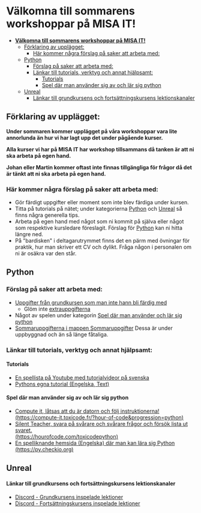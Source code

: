 # **Välkomna till sommarens workshoppar på MISA IT!**
<!-- TOC -->
* [**Välkomna till sommarens workshoppar på MISA IT!**](#välkomna-till-sommarens-workshoppar-på-misa-it)
  * [Förklaring av upplägget:](#förklaring-av-upplägget)
    * [Här kommer några förslag på saker att arbeta med:](#här-kommer-några-förslag-på-saker-att-arbeta-med)
  * [Python](#python)
    * [Förslag på saker att arbeta med:](#förslag-på-saker-att-arbeta-med)
    * [Länkar till tutorials, verktyg och annat hjälpsamt:](#länkar-till-tutorials-verktyg-och-annat-hjälpsamt)
      * [Tutorials](#tutorials)
      * [Spel där man använder sig av och lär sig python](#spel-där-man-använder-sig-av-och-lär-sig-python)
  * [Unreal](#unreal)
      * [Länkar till grundkursens och fortsättningskursens lektionskanaler](#länkar-till-grundkursens-och-fortsättningskursens-lektionskanaler)
<!-- TOC -->

## Förklaring av upplägget:
**Under sommaren kommer upplägget på våra workshoppar vara lite annorlunda än hur vi har lagt upp det under pågående kurser.**

**Alla kurser vi har på MISA IT har workshop tillsammans då tanken är att ni ska arbeta på egen hand.**

**Johan eller Martin kommer oftast inte finnas tillgängliga för frågor då det är tänkt att ni ska arbeta på egen hand.**



### Här kommer några förslag på saker att arbeta med:

- Gör färdigt uppgifter eller moment som inte blev färdiga under kursen.
- Titta på tutorials på nätet; under kategorierna [Python](#python) och [Unreal](#unreal) så finns några generella tips.
- Arbeta på egen hand med något som ni kommit på själva eller något som respektive kursledare föreslagit. Förslag för [Python](#python) kan ni hitta längre ned.
- På "bardisken" i deltagarutrymmet finns det en pärm med övningar för praktik, hur man skriver ett CV och dylikt. Fråga någon i personalen om ni är osäkra var den står.



## Python

### Förslag på saker att arbeta med:
- [Uppgifter från grundkursen som man inte hann bli färdig med](UppgifterFrånPythonGrundkurs)
  - Glöm inte [extrauppgifterna](UppgifterFrånPythonGrundkurs/Extra)
- Något av spelen under kategorin [Spel där man använder och lär sig python](#spel-där-man-använder-sig-av-och-lär-sig-python)
- [Sommaruppgifterna i mappen Sommaruppgifter](Sommaruppgifter) Dessa är under uppbyggnad och än så länge fåtaliga.

### Länkar till tutorials, verktyg och annat hjälpsamt:

#### Tutorials
- [En spellista på Youtube med tutorialvideor på svenska](https://www.youtube.com/playlist?list=PLpkWX5olvmC_gI6TnTLnTjSveU5fO5uMa)
- [Pythons egna tutorial (Engelska, Text)](https://docs.python.org/3/tutorial/index.html)

#### Spel där man använder sig av och lär sig python
- [Compute it, låtsas att du är datorn och följ instruktionerna!<br>(https://compute-it.toxicode.fr/?hour-of-code&progression=python)<br>](https://compute-it.toxicode.fr/?hour-of-code&progression=python)
- [Silent Teacher, svara på svårare och svårare frågor och försök lista ut svaret.<br>(https://hourofcode.com/toxicodepython)](https://hourofcode.com/toxicodepython)
- [En spelliknande hemsida (Engelska) där man kan lära sig Python<br>(https://py.checkio.org)](https://py.checkio.org)



## Unreal

[//]: # (### Länkar till tutorials, verktyg och annat hjälpsamt:)

#### Länkar till grundkursens och fortsättningskursens lektionskanaler
- [Discord - Grundkursens inspelade lektioner](https://discord.com/channels/700244741077467218/882179735625560075)
- [Discord - Fortsättningskursens inspelade lektioner](https://discord.com/channels/700244741077467218/882196322894118982)